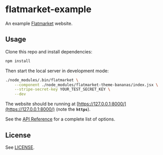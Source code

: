 # flatmarket-example

An example [Flatmarket](/christophercliff/flatmarket) website.

## Usage

Clone this repo and install dependencies:

```sh
npm install
```

Then start the local server in development mode:

```sh
./node_modules/.bin/flatmarket \
    --component ./node_modules/flatmarket-theme-bananas/index.jsx \
    --stripe-secret-key YOUR_TEST_SECRET_KEY \
    --dev
```

The website should be running at [https://127.0.0.1:8000/](https://127.0.0.1:8000/) (note the **`https`**).

See the [API Reference](/christophercliff/flatmarket/blob/master/REFERENCE.md) for a complete list of options.

## License

See [LICENSE](/christophercliff/flatmarket/blob/master/LICENSE.md).
